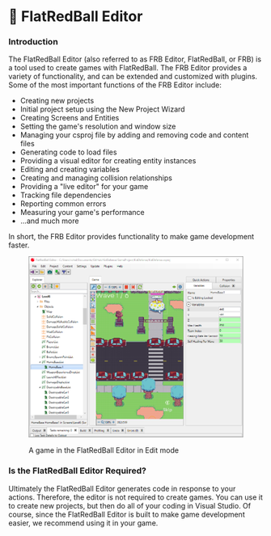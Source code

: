 # 📐 FlatRedBall Editor

### Introduction

The FlatRedBall Editor (also referred to as FRB Editor, FlatRedBall, or FRB) is a tool used to create games with FlatRedBall. The FRB Editor provides a variety of functionality, and can be extended and customized with plugins. Some of the most important functions of the FRB Editor include:

* Creating new projects
* Initial project setup using the New Project Wizard
* Creating Screens and Entities
* Setting the game's resolution and window size
* Managing your csproj file by adding and removing code and content files
* Generating code to load files
* Providing a visual editor for creating entity instances
* Editing and creating variables
* Creating and managing collision relationships
* Providing a "live editor" for your game
* Tracking file dependencies
* Reporting common errors
* Measuring your game's performance
* ...and much more

In short, the FRB Editor provides functionality to make game development faster.

<figure><img src="../.gitbook/assets/image (80).png" alt=""><figcaption><p>A game in the FlatRedBall Editor in Edit mode</p></figcaption></figure>

### Is the FlatRedBall Editor Required?

Ultimately the FlatRedBall Editor generates code in response to your actions. Therefore, the editor is not required to create games. You can use it to create new projects, but then do all of your coding in Visual Studio. Of course, since the FlatRedBall Editor is built to make game development easier, we recommend using it in your game.
